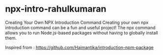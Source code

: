 # npx-intro-rahulkumaran

Creating Your Own NPX Introduction Command
Creating your own npx introduction command can be a fun and useful project! The npx command allows you to run Node.js-based packages without having to globally install them. 

Inspired from : https://github.com/Haimantika/introduction-npm-package